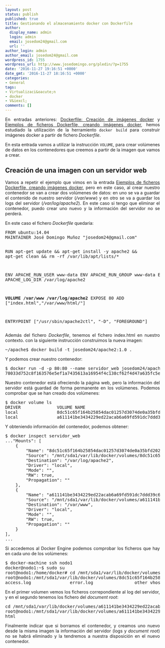 ```yaml
---
layout: post
status: publish
published: true
title: Gestionando el almacenamiento docker con Dockerfile
author:
  display_name: admin
  login: admin
  email: josedom24@gmail.com
  url: ''
author_login: admin
author_email: josedom24@gmail.com
wordpress_id: 1755
wordpress_url: http://www.josedomingo.org/pledin/?p=1755
date: '2016-11-27 19:16:51 +0000'
date_gmt: '2016-11-27 18:16:51 +0000'
categories:
- General
tags:
- Virtualizaci&oacute;n
- docker
- V&iexcl;
comments: []
---
```

<p style="text-align: justify;">En entradas anteriores: <a href="http://www.josedomingo.org/pledin/2016/02/dockerfile-creacion-de-imagenes-docker/">Dockerfile: Creaci&oacute;n de im&aacute;genes docker</a> y <a href="http://www.josedomingo.org/pledin/2016/02/ejemplos-de-ficheros-dockerfile-creando-imagenes-docker/">Ejemplos de ficheros Dockerfile, creando im&aacute;genes docker</a>, hemos estudiado la utilizaci&oacute;n de la herramiento <code>docker build</code> para construir im&aacute;genes docker a partir de fichero <em>Dockerfile</em>.</p>
<p style="text-align: justify;">En esta entrada vamos a utilizar la instrucci&oacute;n <code>VOLUME</code>, para crear vol&uacute;menes de datos en los contenedores que creemos a partir de la imagen que vamos a crear.</p>
<h2 style="text-align: justify;">Creaci&oacute;n de una imagen con un servidor web</h2>
<p style="text-align: justify;">Vamos a repetir el ejemplo que vimos en la entrada <a href="http://www.josedomingo.org/pledin/2016/02/ejemplos-de-ficheros-dockerfile-creando-imagenes-docker/">Ejemplos de ficheros Dockerfile, creando im&aacute;genes docker</a>, pero en este caso, al crear nuestro contenedor se van a crear dos vol&uacute;menes de datos: en uno se va a guardar el contenido de nuestro servidor (<em>/var/www</em>) y en otro se va a guardar los logs del servidor (<em>/var/log/apache2</em>). En este caso si tengo que eliminar el contenedor, puedo crear uno nuevo y la informaci&oacute;n del servidor no se perder&aacute;.</p>
<p>En este caso el fichero <em>Dockerfile</em> quedar&iacute;a:</p>
<pre>FROM ubuntu:14.04
MAINTAINER Jos&eacute; Domingo Mu&ntilde;oz "josedom24@gmail.com"

RUN apt-get update &amp;&amp; apt-get install -y apache2 &amp;&amp; apt-get clean &amp;&amp; rm -rf /var/lib/apt/lists/*

ENV APACHE_RUN_USER www-data
ENV APACHE_RUN_GROUP www-data
ENV APACHE_LOG_DIR /var/log/apache2

<strong>VOLUME /var/www /var/log/apache2</strong>
EXPOSE 80
ADD ["index.html","/var/www/html/"]

ENTRYPOINT ["/usr/sbin/apache2ctl", "-D", "FOREGROUND"]</pre>
<p style="text-align: justify;">Adem&aacute;s del fichero <em>Dockerfile</em>, tenemos el fichero index.html en nuestro contexto. con la siguiente instrucci&oacute;n construimos la nueva imagen:</p>
<pre>~/apache$ docker build -t josedom24/apache2:1.0 .</pre>
<p>Y podemos crear nuestro contenedor:</p>
<pre>$ docker run -d -p 80:80 --name servidor_web josedom24/apache2:1.0
78033d752c8f163576e5ef1a7435613a16954f4c138cf62f4d47a635fc5eb374sss</pre>
<p style="text-align: justify;">Nuestro contenedor est&aacute; ofreciendo la p&aacute;gina web, pero la informaci&oacute;n del servidor est&aacute; guardad de forma permanente en los vol&uacute;menes. Podemos comprobar que se han creado dos vol&uacute;menes:</p>
<pre>$ docker volume ls
DRIVER&nbsp;&nbsp;&nbsp;&nbsp;&nbsp;&nbsp;&nbsp;&nbsp;&nbsp;&nbsp;&nbsp;&nbsp;&nbsp; VOLUME NAME
local&nbsp;&nbsp;&nbsp;&nbsp;&nbsp;&nbsp;&nbsp;&nbsp;&nbsp;&nbsp;&nbsp;&nbsp;&nbsp;&nbsp; 8dc51c65f164b25854dac01257d3074de0a35bfd202d2d6b94de5c9e97884249
local&nbsp;&nbsp;&nbsp;&nbsp;&nbsp;&nbsp;&nbsp;&nbsp;&nbsp;&nbsp;&nbsp;&nbsp;&nbsp;&nbsp; a611141be3434229ed22acab6a69fd591dc7ddd39c6321784c05100065ddb266</pre>
<p style="text-align: justify;">Y obteniendo informaci&oacute;n del contenedor, podemos obtener:</p>
<pre>$ docker inspect servidor_web 
..."Mounts": [
&nbsp;&nbsp;&nbsp; {
&nbsp;&nbsp;&nbsp;&nbsp;&nbsp;&nbsp;&nbsp; "Name": "8dc51c65f164b25854dac01257d3074de0a35bfd202d2d6b94de5c9e97884249",
&nbsp;&nbsp;&nbsp;&nbsp;&nbsp;&nbsp;&nbsp; "Source": "/mnt/sda1/var/lib/docker/volumes/8dc51c65f164b25854dac01257d3074de0a35bfd202d2d6b94de5c9e97884249/_data",
&nbsp;&nbsp;&nbsp;&nbsp;&nbsp;&nbsp;&nbsp; "Destination": "/var/log/apache2",
&nbsp;&nbsp;&nbsp;&nbsp;&nbsp;&nbsp;&nbsp; "Driver": "local",
&nbsp;&nbsp;&nbsp;&nbsp;&nbsp;&nbsp;&nbsp; "Mode": "",
&nbsp;&nbsp;&nbsp;&nbsp;&nbsp;&nbsp;&nbsp; "RW": true,
&nbsp;&nbsp;&nbsp;&nbsp;&nbsp;&nbsp;&nbsp; "Propagation": ""
&nbsp;&nbsp;&nbsp; },
&nbsp;&nbsp;&nbsp; {
&nbsp;&nbsp;&nbsp;&nbsp;&nbsp;&nbsp;&nbsp; "Name": "a611141be3434229ed22acab6a69fd591dc7ddd39c6321784c05100065ddb266",
&nbsp;&nbsp;&nbsp;&nbsp;&nbsp;&nbsp;&nbsp; "Source": "/mnt/sda1/var/lib/docker/volumes/a611141be3434229ed22acab6a69fd591dc7ddd39c6321784c05100065ddb266/_data",
&nbsp;&nbsp;&nbsp;&nbsp;&nbsp;&nbsp;&nbsp; "Destination": "/var/www",
&nbsp;&nbsp;&nbsp;&nbsp;&nbsp;&nbsp;&nbsp; "Driver": "local",
&nbsp;&nbsp;&nbsp;&nbsp;&nbsp;&nbsp;&nbsp; "Mode": "",
&nbsp;&nbsp;&nbsp;&nbsp;&nbsp;&nbsp;&nbsp; "RW": true,
&nbsp;&nbsp;&nbsp;&nbsp;&nbsp;&nbsp;&nbsp; "Propagation": ""
&nbsp;&nbsp;&nbsp; }
],
...</pre>
<p style="text-align: justify;">Si accedemos al Docker Engine podemos comprobar los ficheros que hay en cada uno de los vol&uacute;menes:</p>
<pre>$ docker-machine ssh nodo1
docker@nodo1:~$ sudo su
root@nodo1:/home/docker# cd /mnt/sda1/var/lib/docker/volumes/8dc51c65f164b25854dac01257d3074de0a35bfd202d2d6b94de5c9e97884249/_data
root@nodo1:/mnt/sda1/var/lib/docker/volumes/8dc51c65f164b25854dac01257d3074de0a35bfd202d2d6b94de5c9e97884249/_data# ls
access.log&nbsp;&nbsp;&nbsp;&nbsp;&nbsp;&nbsp;&nbsp;&nbsp;&nbsp;&nbsp;&nbsp;&nbsp;&nbsp;&nbsp; error.log&nbsp;&nbsp;&nbsp;&nbsp;&nbsp;&nbsp;&nbsp;&nbsp;&nbsp;&nbsp;&nbsp;&nbsp;&nbsp;&nbsp;&nbsp; other_vhosts_access.log</pre>
<p style="text-align: justify;">En el primer volumen vemos los ficheros correpondiente al log del servidor, y en el segundo tenemos los fichero del <em>document root</em>:</p>
<pre>cd /mnt/sda1/var/lib/docker/volumes/a611141be3434229ed22acab6a69fd591dc7ddd39c6321784c05100065ddb266/_data
root@nodo1:/mnt/sda1/var/lib/docker/volumes/a611141be3434229ed22acab6a69fd591dc7ddd39c6321784c05100065ddb266/_data# ls
html</pre>
<p style="text-align: justify;">Finalmente indicar que si borramos el contenedor, y creamos uno nuevo desde la misma imagen la informaci&oacute;n del servidor (logs y <em>document root</em>) no se habr&aacute; eliminado y la tendremos a nuestra disposici&oacute;n en el nuevo contenedor.</p>
